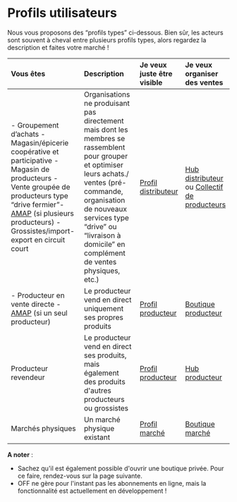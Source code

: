 # Profils utilisateurs

Nous vous proposons des “profils types” ci-dessous. Bien sûr, les acteurs sont souvent à cheval entre plusieurs profils types, alors regardez la description et faites votre marché !

| **Vous êtes** | **Description** | **Je veux juste être visible** | **Je veux organiser des ventes** |
| :--- | :--- | :--- | :--- |
| - Groupement d’achats - Magasin/épicerie coopérative et participative - Magasin de producteurs - Vente groupée de producteurs type “drive fermier”- [AMAP](http://www.reseau-amap.org/amap.php) \(si plusieurs producteurs\) - Grossistes/import-export en circuit court | Organisations ne produisant pas directement mais dont les membres se rassemblent pour grouper et optimiser leurs achats./ ventes \(pré-commande, organisation de nouveaux services type “drive” ou “livraison à domicile” en complément de ventes physiques, etc.\) | [Profil distributeur](le-hub-non-producteur-sans-boutique-en-ligne.md) | [Hub distributeur](le-hub-non-producteur-avec-boutique-en-ligne.md) ou [Collectif de producteurs](le-collectif-de-producteurs-avec-une-boutique.md) |
| - Producteur en vente directe - [AMAP](http://www.reseau-amap.org/amap.php) \(si un seul producteur\) | Le producteur vend en direct uniquement ses propres produits | [Profil producteur](le-producteur-sans-boutique.md) | [Boutique producteur](https://ofnuserguidefr.gitbook.io/guide-utilisateur-open-food-france/les-differents-profils-utilisateurs/le-producteur-en-vente-directe-avec-une-boutique)  |
| Producteur revendeur   | Le producteur vend en direct ses produits, mais également des produits d'autres producteurs ou  grossistes | [Profil producteur](le-producteur-sans-boutique.md) | [Hub producteur](https://ofnuserguidefr.gitbook.io/guide-utilisateur-open-food-france/les-differents-profils-utilisateurs/le-producteur-revendeur-avec-une-boutique) |
| Marchés physiques | Un marché physique existant | [Profil marché](le-marche-virtuel-sans-boutique.md) | [Boutique marché](le-marche-virtuel-avec-boutique.md) |

  
  
**A noter** :  
- Sachez qu'il est également possible d'ouvrir une boutique privée. Pour ce faire, rendez-vous sur la page suivante.  
- OFF ne gère pour l'instant pas les abonnements en ligne, mais la fonctionnalité est actuellement en développement !

